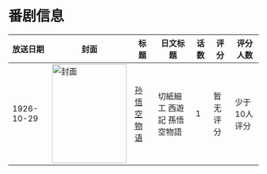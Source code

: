 # 番剧信息

|放送日期|封面|标题|日文标题|话数|评分|评分人数|
|---|---|---|---|---|---|---|
|1926-10-29|<img src="https://lain.bgm.tv/pic/cover/c/4c/18/258989_1691P.jpg" alt="封面" style="width:150px;height:200px;object-fit:cover;">|[孙悟空物语](https://bangumi.tv/subject/258989)|切紙細工 西遊記 孫悟空物語|1|暂无评分|少于10人评分|
